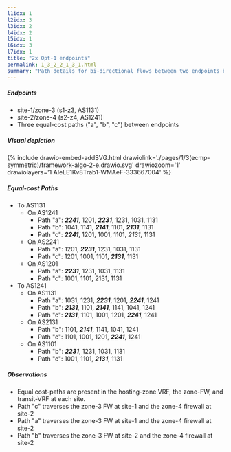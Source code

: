 ```yaml
---
l1idx: 1
l2idx: 3
l3idx: 2
l4idx: 2
l5idx: 1
l6idx: 3
l7idx: 1
title: "2x Opt-1 endpoints"
permalink: 1_3_2_2_1_3_1.html
summary: "Path details for bi-directional flows between two endpoints both in option-1 topologies"
---
```


##### Endpoints 
  - site-1/zone-3 (s1-z3, AS1131)
  - site-2/zone-4 (s2-z4, AS1241)
  - Three equal-cost paths ("a", "b", "c") between endpoints

##### Visual depiction

{% include drawio-embed-addSVG.html drawiolink='./pages/1/3(ecmp-symmetric)/framework-algo-2-e.drawio.svg' drawiozoom='1' drawiolayers='1 AIeLE1Kv8Trab1-WMAeF-333667004' %}


##### Equal-cost Paths

- To AS1131
  - On AS1241
    - Path "a": ***2241***, 1201, ***2231***, 1231, 1031, 1131
    - Path "b": 1041, 1141, ***2141***, 1101, ***2131***, 1131
    - Path "c": ***2241***, 1201, 1001, 1101, *2131*, 1131
  - On AS2241
    - Path "a": 1201, ***2231***, 1231, 1031, 1131
    - Path "c": 1201, 1001, 1101, ***2131***, 1131
  - On AS1201
    - Path "a": ***2231***, 1231, 1031, 1131
    - Path "c": 1001, 1101, 2131, 1131
- To AS1241
  - On AS1131
    - Path "a": 1031, 1231, ***2231***, 1201, ***2241***, 1241
    - Path "b": ***2131***, 1101, ***2141***, 1141, 1041, 1241
    - Path "c": ***2131***, 1101, 1001, 1201, ***2241***, 1241
  - On AS2131
    - Path "b": 1101, ***2141***, 1141, 1041, 1241
    - Path "c": 1101, 1001, 1201, ***2241***, 1241
  - On AS1101
    - Path "b": ***2231***, 1231, 1031, 1131
    - Path "c": 1001, 1101, ***2131***, 1131

##### Observations

- Equal cost-paths are present in the hosting-zone VRF, the zone-FW, and transit-VRF at each site.
- Path "c" traverses the zone-3 FW at site-1 and the zone-4 firewall at site-2
- Path "a" traverses the zone-3 FW at site-1 and the zone-4 firewall at site-2
- Path "b" traverses the zone-3 FW at site-2 and the zone-4 firewall at site-2

